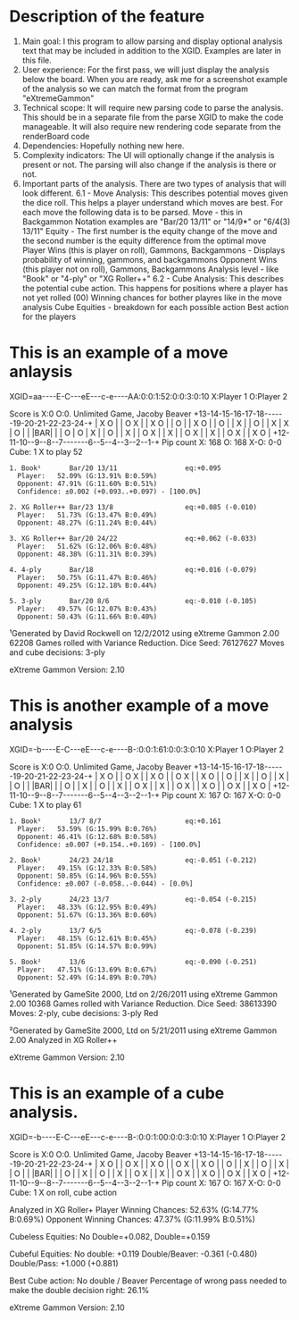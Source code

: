 # Description of the feature
  1. Main goal: I this program to allow parsing and display optional analysis text that may be included in addition to the XGID. Examples are later in this file. 
  2. User experience: For the first pass, we will just display the analysis below the board. When you are ready, ask me for a screenshot example of the analysis so we can match the format from the program "eXtremeGammon"
  3. Technical scope: It will require new parsing code to parse the analysis. This should be in a separate file from the parse XGID to make the code manageable. It will also require new rendering code separate from the renderBoard code
  4. Dependencies: Hopefully nothing new here. 
  5. Complexity indicators: The UI will optionally change if the analysis is present or not. The parsing will also change if the analysis is there or not. 
  6. Important parts of the analysis. There are two types of analysis that will look different. 
  6.1 - Move Analysis: This describes potential moves given the dice roll. This helps a player understand which moves are best. For each move the following data is to be parsed. 
    Move - this in Backgammon Notation examples are  "Bar/20 13/11" or "14/9*" or "6/4(3) 13/11"
    Equity - The first number is the equity change of the move and the second number is the equity difference from the optimal move
    Player Wins (this is player on roll), Gammons, Backgammons - Displays probability of winning, gammons, and backgammons
    Opponent Wins (this player not on roll), Gammons, Backgammons
    Analysis level - like "Book" or "4-ply" or "XG Roller++"
  6.2 - Cube Analysis: This describes the potential cube action. This happens for positions where a player has not yet rolled (00)
    Winning chances for bother playres like in the move analysis
    Cube Equities - breakdown for each possible action
    Best action for the players




# This is an example of a move anlaysis
XGID=aa----E-C---eE---c-e----AA:0:0:1:52:0:0:3:0:10
X:Player 1   O:Player 2

Score is X:0 O:0. Unlimited Game, Jacoby Beaver
 +13-14-15-16-17-18------19-20-21-22-23-24-+
 | X           O    |   | O              X |
 | X           O    |   | O                |
 | X           O    |   | O                |
 | X                |   | O                |
 | X                | X | O                |
 |                  |BAR|                  |
 | O                | O | X                |
 | O                |   | X                |
 | O           X    |   | X                |
 | O           X    |   | X                |
 | O           X    |   | X              O |
 +12-11-10--9--8--7-------6--5--4--3--2--1-+
Pip count  X: 168  O: 168 X-O: 0-0
Cube: 1
X to play 52

    1. Book¹       Bar/20 13/11                 eq:+0.095
      Player:   52.09% (G:13.91% B:0.59%)
      Opponent: 47.91% (G:11.60% B:0.51%)
      Confidence: ±0.002 (+0.093..+0.097) - [100.0%]

    2. XG Roller++ Bar/23 13/8                  eq:+0.085 (-0.010)
      Player:   51.73% (G:13.47% B:0.49%)
      Opponent: 48.27% (G:11.24% B:0.44%)

    3. XG Roller++ Bar/20 24/22                 eq:+0.062 (-0.033)
      Player:   51.62% (G:12.06% B:0.48%)
      Opponent: 48.38% (G:11.31% B:0.39%)

    4. 4-ply       Bar/18                       eq:+0.016 (-0.079)
      Player:   50.75% (G:11.47% B:0.46%)
      Opponent: 49.25% (G:12.18% B:0.44%)

    5. 3-ply       Bar/20 8/6                   eq:-0.010 (-0.105)
      Player:   49.57% (G:12.07% B:0.43%)
      Opponent: 50.43% (G:11.66% B:0.40%)


¹Generated by David Rockwell on 12/2/2012 using eXtreme Gammon 2.00
  62208 Games rolled with Variance Reduction.
  Dice Seed: 76127627
  Moves and cube decisions: 3-ply


eXtreme Gammon Version: 2.10


# This is another example of a move analysis
XGID=-b----E-C---eE---c-e----B-:0:0:1:61:0:0:3:0:10
X:Player 1   O:Player 2

Score is X:0 O:0. Unlimited Game, Jacoby Beaver
 +13-14-15-16-17-18------19-20-21-22-23-24-+
 | X           O    |   | O              X |
 | X           O    |   | O              X |
 | X           O    |   | O                |
 | X                |   | O                |
 | X                |   | O                |
 |                  |BAR|                  |
 | O                |   | X                |
 | O                |   | X                |
 | O           X    |   | X                |
 | O           X    |   | X              O |
 | O           X    |   | X              O |
 +12-11-10--9--8--7-------6--5--4--3--2--1-+
Pip count  X: 167  O: 167 X-O: 0-0
Cube: 1
X to play 61

    1. Book¹       13/7 8/7                     eq:+0.161
      Player:   53.59% (G:15.99% B:0.76%)
      Opponent: 46.41% (G:12.68% B:0.58%)
      Confidence: ±0.007 (+0.154..+0.169) - [100.0%]

    2. Book¹       24/23 24/18                  eq:-0.051 (-0.212)
      Player:   49.15% (G:12.33% B:0.58%)
      Opponent: 50.85% (G:14.96% B:0.55%)
      Confidence: ±0.007 (-0.058..-0.044) - [0.0%]

    3. 2-ply       24/23 13/7                   eq:-0.054 (-0.215)
      Player:   48.33% (G:12.95% B:0.49%)
      Opponent: 51.67% (G:13.36% B:0.60%)

    4. 2-ply       13/7 6/5                     eq:-0.078 (-0.239)
      Player:   48.15% (G:12.61% B:0.45%)
      Opponent: 51.85% (G:14.57% B:0.99%)

    5. Book²       13/6                         eq:-0.090 (-0.251)
      Player:   47.51% (G:13.69% B:0.67%)
      Opponent: 52.49% (G:14.89% B:0.70%)


¹Generated by GameSite 2000, Ltd on 2/26/2011 using eXtreme Gammon 2.00
  10368 Games rolled with Variance Reduction.
  Dice Seed: 38613390
  Moves: 2-ply, cube decisions: 3-ply Red

²Generated by GameSite 2000, Ltd on 5/21/2011 using eXtreme Gammon 2.00
  Analyzed in XG Roller++


eXtreme Gammon Version: 2.10





# This is an example of a cube analysis. 

XGID=-b----E-C---eE---c-e----B-:0:0:1:00:0:0:3:0:10
X:Player 1   O:Player 2

Score is X:0 O:0. Unlimited Game, Jacoby Beaver
 +13-14-15-16-17-18------19-20-21-22-23-24-+
 | X           O    |   | O              X |
 | X           O    |   | O              X |
 | X           O    |   | O                |
 | X                |   | O                |
 | X                |   | O                |
 |                  |BAR|                  |
 | O                |   | X                |
 | O                |   | X                |
 | O           X    |   | X                |
 | O           X    |   | X              O |
 | O           X    |   | X              O |
 +12-11-10--9--8--7-------6--5--4--3--2--1-+
Pip count  X: 167  O: 167 X-O: 0-0
Cube: 1
X on roll, cube action

Analyzed in XG Roller+
Player Winning Chances:   52.63% (G:14.77% B:0.69%)
Opponent Winning Chances: 47.37% (G:11.99% B:0.51%)

Cubeless Equities: No Double=+0.082, Double=+0.159

Cubeful Equities:
       No double:     +0.119
       Double/Beaver: -0.361 (-0.480)
       Double/Pass:   +1.000 (+0.881)

Best Cube action: No double / Beaver
Percentage of wrong pass needed to make the double decision right: 26.1%

eXtreme Gammon Version: 2.10
